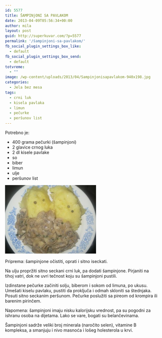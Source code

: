 ```yaml
---
id: 5577
title: ŠAMPINjONI SA PAVLAKOM
date: 2013-04-09T05:56:34+00:00
author: mila
layout: post
guid: http://superkuvar.com/?p=5577
permalink: '/šampinjoni-sa-pavlakom/'
fb_social_plugin_settings_box_like:
  - default
fb_social_plugin_settings_box_send:
  - default
totvreme:
  - ""
image: /wp-content/uploads/2013/04/Sampinjonisapavlakom-940x198.jpg
categories:
  - Jela bez mesa
tags:
  - crni luk
  - kisela pavlaka
  - limun
  - pečurke
  - peršunov list
---
```

Potrebno je:

  * 400 grama pečurki (šampinjoni)
  * 2 glavice crnog luka
  * 2 dl kisele pavlake
  * so
  * biber
  * limun
  * ulje
  * peršunov list

<img class="alignnone size-medium wp-image-5578" src="/wp-content/uploads/2013/04/Sampinjonisapavlakom-300x225.jpg" alt="Sampinjonisapavlakom" width="300" height="225" /> 

Priprema: šampinjone očistiti, oprati i sitno iseckati.

Na ulju propržiti sitno seckani crni luk, pa dodati šampinjone. Pirjaniti na tihoj vatri, dok ne uvri tečnost koju su šampinjoni pustili.

Izdinstane pečurke začiniti solju, biberom i sokom od limuna, po ukusu. Umešati kiselu pavlaku, pustiti da proključa i odmah skloniti sa štednjaka. Posuti sitno seckanim peršunom. Pečurke poslužiti sa pireom od krompira ili barenim pirinčem.

Napomena: šampinjoni imaju nisku kalorijsku vrednost, pa su pogodni za ishranu osoba na dijetama. Lako se vare, bogati su belančevinama.

Šampinjoni sadrže veliki broj minerala (naročito selen), vitamine B kompleksa, a smanjuju i nivo masnoća i lošeg holesterola u krvi.